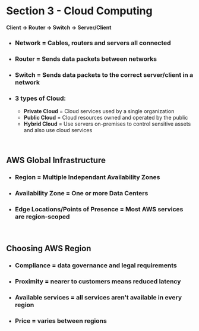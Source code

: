 # Section 3 - Cloud Computing

**Client -> Router -> Switch -> Server/Client**
- ### **Network** = Cables, routers and servers all connected
- ### **Router** = Sends data packets between networks
- ### **Switch** = Sends data packets to the correct server/client in a network
- ### **3 types of Cloud:**
	- **Private Cloud** = Cloud services used by a single organization
	- **Public Cloud** = Cloud resources owned and operated by the public
	- **Hybrid Cloud** = Use servers on-premises to control sensitive assets and also use cloud services

<br>

## **AWS Global Infrastructure**
- ### **Region** = Multiple Independant Availability Zones
- ### **Availability Zone** = One or more Data Centers
- ### **Edge Locations/Points of Presence** = Most AWS services are region-scoped

<br>

## **Choosing AWS Region**
- ### **Compliance** = data governance and legal requirements
- ### **Proximity** = nearer to customers means reduced latency
- ### **Available services** = all services aren't available in every region
- ### **Price** = varies between regions
